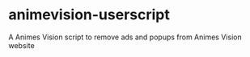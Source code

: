 # animevision-userscript
A Animes Vision script to remove ads and popups from Animes Vision website

